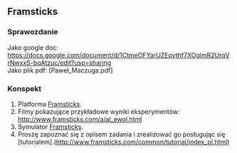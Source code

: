 ## Framsticks

### Sprawozdanie
Jako google doc: https://docs.google.com/document/d/1CtmeOFYarUZEqythf7XOglmR2UrqVrNwxxS-bqAtzuc/edit?usp=sharing  
Jako plik pdf: [Paweł_Maczuga.pdf]

### Konspekt
1. Platforma [Framsticks](http://www.framsticks.com/).
2. Filmy pokazujące przykładowe wyniki eksperymentów: http://www.framsticks.com/a/al_ewol.html
3. Symulator [Framsticks](http://www.framsticks.com/files/apps/Framsticks.zip).
4. Proszę zapoznać się z opisem zadania i zrealizować go posługując się [tutorialem].(http://www.framsticks.com/common/tutorial/index_pl.html)
